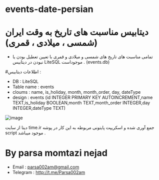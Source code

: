 # events-date-persian
 # دیتابیس مناسبت های تاریخ به وقت ایران (شمسی ، میلادی ، قمری)

- تمامی مناسبت های تاریخ های شمسی و میلادی و قمری با تعیین تعطیل بودن یا نبودن در دیتابیس  LiteSQL موجوداست . (events.db)


#اطلاعات دیتابیس : 
- DB : LiteSQL
- Table name : events
- cloums : name, is_holiday, month, month_order, day, dateType
- design : events (id INTEGER PRIMARY KEY AUTOINCREMENT,name TEXT,is_holiday BOOLEAN,month TEXT,month_order INTEGER,day INTEGER,dateType TEXT)





![image](https://github.com/parsa002am/events-date-persian/assets/104242277/3d917d21-904f-497b-8385-2b805530ef31)





دیتا از سایت time.ir جمع آوری شده و اسکریپت پایتونی مربوطه به این کار در پوشه script موجود میباشد .

# By parsa momtazi nejad
- Email : parsa002am@gmail.com
- Telegram : http://t.me/Parsa002am



